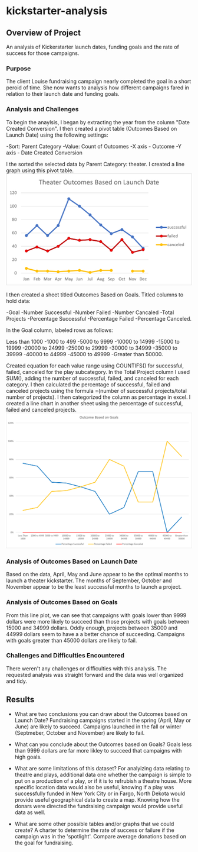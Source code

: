 # kickstarter-analysis

## Overview of Project
An analysis of Kickerstarter launch dates, funding goals and the rate of success for those campaigns.

### Purpose
The client Louise fundraising campaign nearly completed the goal in a short peroid of time.  She now wants to analysis how different campaigns fared in relation to their launch date and funding goals.  

### Analysis and Challenges
To begin the anaylsis, I began by extracting the year from the column "Date Created Conversion".  I then created a pivot table (Outcomes Based on Launch Date) using the following settings:

-Sort: Parent Category
-Value: Count of Outcomes
-X axis - Outcome
-Y axis - Date Created Conversion

I the sorted the selected data by Parent Category: theater.  I created a line graph using this pivot table.
![Theater_Outcomes_vs_Launch](https://github.com/abiwat/kickstarter-analysis/blob/main/Resources/Theater_Outcomes_vs_Launch.png)

I then created a sheet titled Outcomes Based on Goals.  Titled columns to hold data: 

-Goal
-Number Successful
-Number Failed
-Number Cancaled
-Total Projects
-Percentage Successful
-Percentage Failed
-Percentage Canceled.  

In the Goal column, labeled rows as follows:

Less than 1000
-1000 to 499
-5000 to 9999
-10000 to 14999
-15000 to 19999
-20000 to 24999
-25000 to 29999
-30000 to 34999
-35000 to 39999
-40000 to 44999
-45000 to 49999
-Greater than 50000.  

Created equation for each value range using COUNTIFS() for successful, failed, canceled for the play subcategory.  In the Total Project column I used SUM(), adding the number of successful, failed, and canceled for each category.   I then calculated the percentage of successful, failed and canceled projects using the formula =(number of successful projects/total number of projects).  I then categorized the column as percentage in excel.  I created a line chart in another sheet using the percentage of successful, failed and canceled projects. 
![Outcomes_vs_Goals](https://github.com/abiwat/kickstarter-analysis/blob/main/Resources/Outcomes_vs_Goals.png)

### Analysis of Outcomes Based on Launch Date
Based on the data, April, May and June appear to be the optimal months to launch a theater kickstarter.  The months of September, October and November appear to be the least successful months to launch a project.

### Analysis of Outcomes Based on Goals
From this line plot, we can see that campaigns with goals lower than 9999 dollars were more likely to succeed than those projects with goals between 15000 and 34999 dollars.  Oddly enough, projects between 35000 and 44999 dollars seem to have a a better chance of succeeding.  Campaigns with goals greater than 45000 dollars are likely to fail.

### Challenges and Difficulties Encountered
There weren't any challenges or difficulties with this analysis.  The requested analysis was straight forward and the data was well organized and tidy.  

## Results

- What are two conclusions you can draw about the Outcomes based on Launch Date?
Fundraising campaigns started in the spring (April, May or June) are likely to succeed.  Campaigns launched in the fall or winter (Septmeber, October and November) are likely to fail.

- What can you conclude about the Outcomes based on Goals?
Goals less than 9999 dollars are far more likley to succeed that campaigns with high goals.

- What are some limitations of this dataset?
For analyizing data relating to theatre and plays, additional data one whether the campaign is simple to put on a production of a play, or if it is to refrubish a theatre house.  More specific location data would also be useful, knowing if a play was successfully funded in New York City or in Fargo, North Dekota would provide useful geographical data to create a map. Knowing how the donars were directed the fundraising campaign would provide useful data as well.  

- What are some other possible tables and/or graphs that we could create?
A charter to determine the rate of success or failure if the campaign was in the 'spotlight'.  Compare average donations based on the goal for fundraising.  

